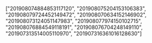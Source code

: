 ["201908074884853117120", "201908075204153106383", "201908079724452149472", "201908070634152146902", "201908073124051147983", "201908077974150102715", "201908076884549118191", "201908076704248149110", "201907313514005110970", "201907316361016128630"]